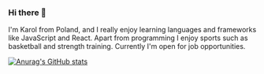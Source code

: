 ### Hi there 👋

I'm Karol from Poland, and I really enjoy learning languages and frameworks like JavaScript and React. Apart from programming I enjoy sports such as basketball and strength training. Currently I'm open for job opportunities.

[![Anurag's GitHub stats](https://github-readme-stats.vercel.app/api?username=Karol-pl)](https://github.com/anuraghazra/github-readme-stats)

